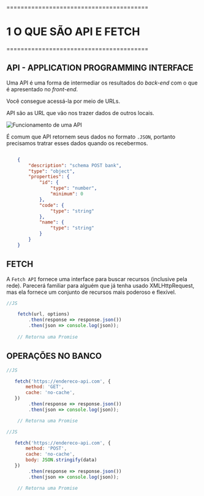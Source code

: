 ========================================
# 1 O QUE SÃO API E FETCH
========================================

## API - APPLICATION PROGRAMMING INTERFACE

Uma API é uma forma de intermediar os resultados do *back-end* com o que é apresentado no *front-end*.

Você consegue acessá-la por meio de URLs.

API são as URL que vão nos trazer dados de outros locais.

![Funcionamento de uma API](https://miro.medium.com/max/1400/1*Xr5pQ8OGXfwOA_bcJYlnSw.jpeg)

É comum que API retornem seus dados no formato `.JSON`, portanto precisamos tratrar esses dados quando os recebermos.

```json

    {
        "description": "schema POST bank",
        "type": "object",
        "properties": {
            "id": {
                "type": "number",
                "minimum": 0
            },
            "code": {
                "type": "string"
            },
            "name": {
                "type": "string"
            }
        }
    }

```


## FETCH

A `Fetch API` fornece uma interface para buscar recursos (inclusive pela rede). Parecerá familiar para alguém que já tenha usado XMLHttpRequest, mas ela fornece um conjunto de recursos mais poderoso e flexível.

```js
//JS

    fetch(url, options)
        .then(response => response.json())
        .then(json => console.log(json));
    
    // Retorna uma Promise

```

## OPERAÇÕES NO BANCO

```js
//JS

   fetch('https://endereco-api.com', {
       method: 'GET',
       cache: 'no-cache',
   })
        .then(response => response.json())
        .then(json => console.log(json));

    // Retorna uma Promise

```

```js
//JS

   fetch('https://endereco-api.com', {
       method: 'POST',
       cache: 'no-cache',
       body: JSON.stringify(data)
   })
        .then(response => response.json())
        .then(json => console.log(json));

    // Retorna uma Promise

```
